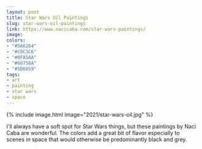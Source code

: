 ```yaml
---
layout: post
title: Star Wars Oil Paintings
slug: star-wars-oil-paintings
link: https://www.nacicaba.com/star-wars-paintings/
image: 
colors:
- "#5A6264"
- "#C0C3C6"
- "#8FA5AA"
- "#60758A"
- "#5B6859"
tags:
- art
- painting
- star wars
- space
---
```


{% include image.html image="2021/star-wars-oil.jpg" %}

I'll always have a soft spot for Star Wars things, but these paintings by Naci Caba are wonderful. The colors add a great bit of flavor especially to scenes in space that would otherwise be predominantly black and grey.
